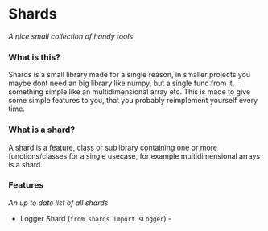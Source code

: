 # Shards
*A nice small collection of handy tools*

### What is this?
Shards is a small library made for a single reason, in smaller projects you
maybe dont need an big library like numpy, but a single func from it, something simple like an multidimensional array etc. This is made to 
give some simple features to you, that you probably reimplement yourself
every time.

### What is a shard?
A shard is a feature, class or sublibrary containing one or more functions/classes for a single usecase, for example multidimensional arrays is a shard.

### Features
*An up to date list of all shards*
* Logger Shard (`from shards import sLogger`) - 